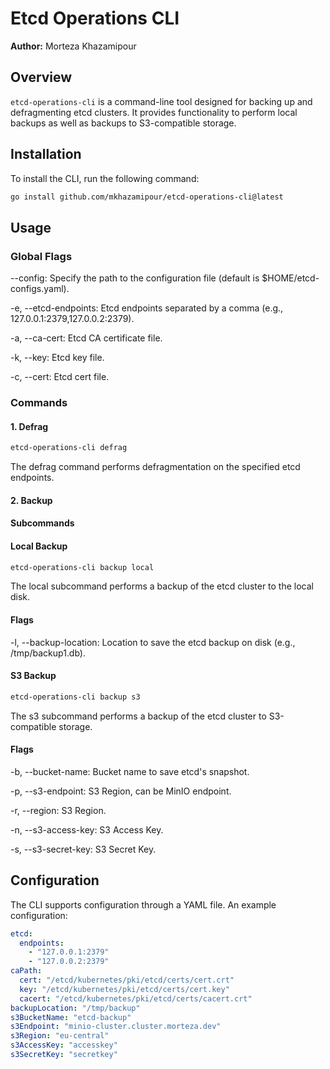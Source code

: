 # Etcd Operations CLI

**Author:** Morteza Khazamipour

## Overview

`etcd-operations-cli` is a command-line tool designed for backing up and defragmenting etcd clusters. It provides functionality to perform local backups as well as backups to S3-compatible storage.

## Installation

To install the CLI, run the following command:


```bash
go install github.com/mkhazamipour/etcd-operations-cli@latest
```

## Usage

### Global Flags

--config: Specify the path to the configuration file (default is $HOME/etcd-configs.yaml).

-e, --etcd-endpoints: Etcd endpoints separated by a comma (e.g., 127.0.0.1:2379,127.0.0.2:2379).

-a, --ca-cert: Etcd CA certificate file.

-k, --key: Etcd key file.

-c, --cert: Etcd cert file.


### Commands

#### 1. Defrag

```bash
etcd-operations-cli defrag
```
The defrag command performs defragmentation on the specified etcd endpoints.

#### 2. Backup

#### Subcommands

#### Local Backup
```bash
etcd-operations-cli backup local
```
The local subcommand performs a backup of the etcd cluster to the local disk.

#### Flags

-l, --backup-location: Location to save the etcd backup on disk (e.g., /tmp/backup1.db).


#### S3 Backup
```bash
etcd-operations-cli backup s3
```

The s3 subcommand performs a backup of the etcd cluster to S3-compatible storage.
#### Flags

-b, --bucket-name: Bucket name to save etcd's snapshot.

-p, --s3-endpoint: S3 Region, can be MinIO endpoint.

-r, --region: S3 Region.

-n, --s3-access-key: S3 Access Key.

-s, --s3-secret-key: S3 Secret Key.

## Configuration

The CLI supports configuration through a YAML file. An example configuration:

```yaml
etcd:
  endpoints:
    - "127.0.0.1:2379"
    - "127.0.0.2:2379"
caPath:
  cert: "/etcd/kubernetes/pki/etcd/certs/cert.crt"
  key: "/etcd/kubernetes/pki/etcd/certs/cert.key"
  cacert: "/etcd/kubernetes/pki/etcd/certs/cacert.crt"
backupLocation: "/tmp/backup"
s3BucketName: "etcd-backup"
s3Endpoint: "minio-cluster.cluster.morteza.dev"
s3Region: "eu-central"
s3AccessKey: "accesskey"
s3SecretKey: "secretkey"
```
